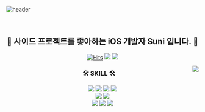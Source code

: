 ![header](https://capsule-render.vercel.app/api?type=venom&color=FFDD65&height=300&section=header&text=SUNI&fontSize=90)

<br>

<div align="center"> 
  
## 👋 사이드 프로젝트를 좋아하는 iOS 개발자 Suni 입니다. 👋
  
  [![Hits](https://hits.seeyoufarm.com/api/count/incr/badge.svg?url=https%3A%2F%2Fgithub.com%2FSuniDev&count_bg=%2379C83D&title_bg=%23555555&icon=&icon_color=%23E7E7E7&title=VISIT&edge_flat=false)](https://hits.seeyoufarm.com) <a href= "https://sunidev.tistory.com/"><img src="https://img.shields.io/badge/TechBlog-E74C3C?style=flat-square&logo=tistory&logoColor=white"/></a> <a href="https://lava-thrush-ec8.notion.site/6c06cb79f2474823861cb102c593f855"><img src="https://img.shields.io/badge/-Portfolio-000000?style=flat-square&logo=Notion&logoColor=white"/></a>


<img align="right" src="https://github-readme-stats.vercel.app/api?username=SuniDev&show_icons=true&theme=radical" />

</div>

<div align="center">
  
   ### 🛠 SKILL 🛠  
   
<img src="https://img.shields.io/badge/iOS-000000?style=flat-square&logo=apple&logoColor=white"/>
<img src="https://img.shields.io/badge/Swift-F05138?style=flat-square&logo=Swift&logoColor=white"/>
<img src="https://img.shields.io/badge/ObjectiveC-A8B9CC?style=flat-square&logo=c&logoColor=white"/>
<img src="https://img.shields.io/badge/Xcode-147EFB?style=flat-square&logo=Xcode&logoColor=white"/>
<br>
<img src="https://img.shields.io/badge/RxSwift-B7178C?style=flat-square&logo=reactivex&logoColor=white"/>
<img src="https://img.shields.io/badge/ReactorKit-000000?style=flat-square"/>
<br>
<img src="https://img.shields.io/badge/MVC-000000?style=flat-square"/>
<img src="https://img.shields.io/badge/MVP-000000?style=flat-square"/>
<img src="https://img.shields.io/badge/MVVM-000000?style=flat-square"/>
 
</div>

<!--
**SuniDev/SuniDev** is a ✨ _special_ ✨ repository because its `README.md` (this file) appears on your GitHub profile.

Here are some ideas to get you started:

- 🔭 I’m currently working on ...
- 🌱 I’m currently learning ...
- 👯 I’m looking to collaborate on ...
- 🤔 I’m looking for help with ...
- 💬 Ask me about ...
- 📫 How to reach me: ...
- 😄 Pronouns: ...
- ⚡ Fun fact: ...
-->
